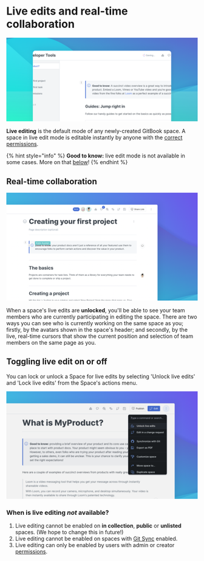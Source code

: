 # Live edits and real-time collaboration

![](<../../.gitbook/assets/Live Edit.png>)

**Live editing** is the default mode of any newly-created GitBook space. A space in live edit mode is editable instantly by anyone with the [correct permissions](../../collaboration/team-management/).

{% hint style="info" %}
**Good to know:** live edit mode is not available in some cases. More on that [below](https://docs.gitbook.com/editing-content/editing-pages/live-edits-and-real-time-collaboration#when-is-live-editing-not-available)!
{% endhint %}

## Real-time collaboration

![](../../.gitbook/assets/RTC.png)

When a space's live edits are **unlocked**, you'll be able to see your team members who are currently participating in editing the space. There are two ways you can see who is currently working on the same space as you; firstly, by the avatars shown in the space's header; and secondly, by the live, real-time cursors that show the current position and selection of team members on the same page as you.

## Toggling live edit on or off

You can lock or unlock a Space for live edits by selecting 'Unlock live edits' and 'Lock live edits' from the Space's actions menu.

![](<../../.gitbook/assets/Unlock Live Edits.png>)

### When is live editing _not_ available?

1. Live editing cannot be enabled on **in collection**, **public** or **unlisted** spaces. (We hope to change this in future!)
2. Live editing cannot be enabled on spaces with [Git Sync](../../integrations/git-sync/) enabled.
3. Live editing can only be enabled by users with admin or creator [permissions](../../collaboration/team-management/setting-up-permissions.md).
